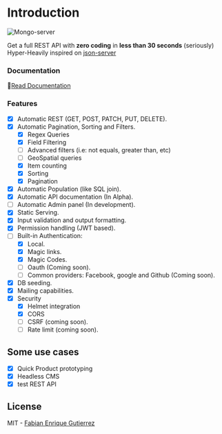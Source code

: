 # Introduction

![Mongo-server](https://i.imgur.com/DJgIHcL.png)

Get a full REST API with **zero coding** in **less than 30 seconds** \(seriously\) Hyper-Heavily inspired on [json-server](https://github.com/typicode/json-server)

### Documentation

📖[Read Documentation](https://nomadas.gitbook.io/mongo-server/)

### Features

* [x] Automatic REST \(GET, POST, PATCH, PUT,  DELETE\).
* [x] Automatic Pagination, Sorting and Filters.
  * [x] Regex Queries
  * [x] Field Filtering
  * [ ] Advanced filters \(i.e: not equals, greater than, etc\)
  * [ ] GeoSpatial queries
  * [x] Item counting
  * [x] Sorting
  * [x] Pagination
* [x] Automatic Population \(like SQL join\).
* [x] Automatic API documentation \(In Alpha\).
* [ ] Automatic Admin panel \(In development\).
* [x] Static Serving.
* [x] Input validation and output formatting.
* [x] Permission handling \(JWT based\).
* [ ] Built-in Authentication:
  * [x] Local.
  * [x] Magic links.
  * [x] Magic Codes.
  * [ ] Oauth \(Coming soon\).
  * [ ] Common providers: Facebook, google and Github \(Coming soon\).
* [x] DB seeding.
* [x] Mailing capabilities.
* [x] Security
  * [x] Helmet integration
  * [x] CORS
  * [ ] CSRF \(coming soon\).
  * [ ] Rate limit \(coming soon\).

## Some use cases

* [x] Quick Product prototyping
* [x] Headless CMS
* [x] test REST API

## License

MIT - [Fabian Enrique Gutierrez](https://github.com/fega)

